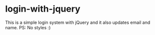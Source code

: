 # login-with-jquery
This is a simple login system with jQuery and it also updates email and name. PS: No styles :)
